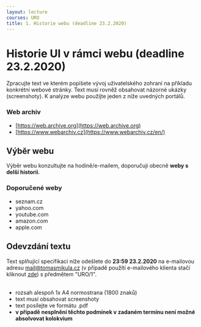 ```yaml
---
layout: lecture
courses: URO
title: 1. Historie webu (deadline 23.2.2020)
---
```


# Historie UI v rámci webu (deadline 23.2.2020)

Zpracujte text ve kterém popíšete vývoj uživatelského zohraní na příkladu konkrétní webové stránky. Text musí rovněž obsahovat názorné ukázky (screenshoty). K analýze webu použíjte jeden z níže uvedných portálů.

### Web archiv
* [https://web.archive.org](https://web.archive.org)
* [https://www.webarchiv.cz](https://www.webarchiv.cz/en/)

## Výběr webu
Výběr webu konzultujte na hodině/e-mailem, doporučuji obecně **weby s delší historii**.

### Doporučené weby
* seznam.cz
* yahoo.com
* youtube.com
* amazon.com
* apple.com

## Odevzdání textu

Text splňující specifikaci níže odešlete do **23:59 23.2.2020** na e-mailovou adresu [mail@tomasmikula.cz](mailto:mail@tomasmikula.cz?subject=URO/1) (v případě použítí e-mailového klienta stačí kliknout [zde](mailto:mail@tomasmikula.cz?subject=URO/1)) s předmětem "URO/1".
<br>
<br>
* rozsah alespoň 1x A4 normostrana (1800 znaků)
* text musí obsahovat screenshoty
* text posílejte ve formátu .pdf
* **v případě nesplnění těchto podmínek v zadaném termínu není možné absolvovat kolokvium**
